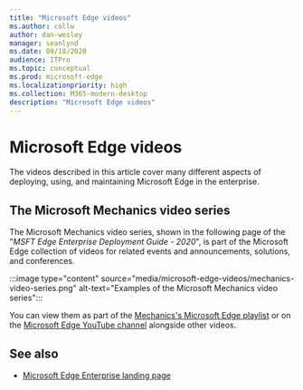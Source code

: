 ```yaml
---
title: "Microsoft Edge videos"
ms.author: collw
author: dan-wesley
manager: seanlynd
ms.date: 09/18/2020
audience: ITPro
ms.topic: conceptual
ms.prod: microsoft-edge
ms.localizationpriority: high
ms.collection: M365-modern-desktop
description: "Microsoft Edge videos"
---
```


# Microsoft Edge videos

The videos described in this article cover many different aspects of deploying, using, and maintaining Microsoft Edge in the enterprise.

## The Microsoft Mechanics video series

The Microsoft Mechanics video series, shown in the following page of the "*MSFT Edge Enterprise Deployment Guide - 2020*", is part of the Microsoft Edge collection of videos for related events and announcements, solutions, and conferences.

:::image type="content" source="media/microsoft-edge-videos/mechanics-video-series.png" alt-text="Examples of the Microsoft Mechanics video series":::

You can view them as part of the [Mechanics's Microsoft Edge playlist](https://www.youtube.com/playlist?list=PLXtHYVsvn_b-uXh1tMeYpT-0iD8tD3tFy) or on the [Microsoft Edge YouTube channel](https://www.youtube.com/channel/UCIGx7oT8p6-jUpOfg98yelA) alongside other videos.

## See also

- [Microsoft Edge Enterprise landing page](https://aka.ms/EdgeEnterprise)